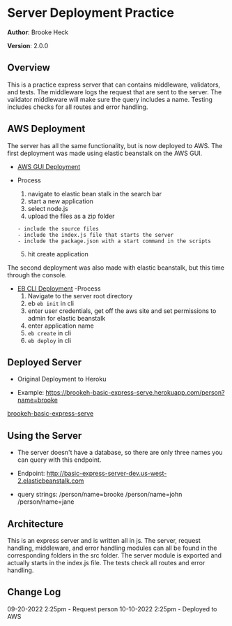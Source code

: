 # Server Deployment Practice

**Author**: Brooke Heck

**Version**: 2.0.0

## Overview
This is a practice express server that can contains middleware, validators, and tests. The middleware logs the request that are sent to the server. The validator middleware  will make sure the query includes a name. Testing includes checks for all routes and error handling.

## AWS Deployment
The server has all the same functionality, but is now deployed to AWS. The first deployment was made using elastic beanstalk on the AWS GUI.
- [AWS GUI Deployment](http://basicexpressserver-env.eba-anzjedgq.us-west-2.elasticbeanstalk.com/)
- Process
    1. navigate to elastic bean stalk in the search bar
    2. start a new application
    3. select node.js
    4. upload the files as a zip folder
      
      - include the source files
      - include the index.js file that starts the server
      - include the package.json with a start command in the scripts
      
    5. hit create application

The second deployment was also made with elastic beanstalk, but this time through the console.
- [EB CLI Deployment](http://basic-express-server-dev.us-west-2.elasticbeanstalk.com/)
-Process
  1. Navigate to the server root directory
  2. eb ```eb init``` in cli
  3. enter user credentials, get off the aws site and set permissions to admin for elastic beanstalk
  4. enter application name
  5. ```eb create``` in cli
  6. ```eb deploy``` in cli


## Deployed Server
- Original Deployment to Heroku

- Example: https://brookeh-basic-express-serve.herokuapp.com/person?name=brooke

[brookeh-basic-express-serve](https://brookeh-basic-express-serve.herokuapp.com/)

## Using the Server
- The server doesn't have a database, so there are only three names you can query with this endpoint.

- Endpoint: http://basic-express-server-dev.us-west-2.elasticbeanstalk.com
- query strings:
  /person/name=brooke
  /person/name=john
  /person/name=jane

## Architecture
This is an express server and is written all in js. The server, request handling, middleware, and error handling modules can all be found in the corresponding folders in the src folder. The server module is exported and actually starts in the index.js file. The tests check all routes and error handling.

## Change Log
09-20-2022 2:25pm - Request person
10-10-2022 2:25pm - Deployed to AWS